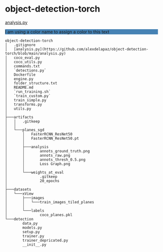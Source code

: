 ﻿# object-detection-torch
[analysis.py](https://github.com/alexdelapaz/object-detection-torch/blob/main/analysis.py)

<p style="background-color: steelblue;">
I am using a color name to assign a color to this text
</p>

```
object-detection-torch
│   .gitignore
│   [analysis.py](https://github.com/alexdelapaz/object-detection-torch/blob/main/analysis.py)
│   coco_eval.py
│   coco_utils.py
│   commands.txt
│   `detections.py`
│   Dockerfile
│   engine.py
│   folder_structure.txt
│   README.md
│   `run_training.sh`
│   `train_custom.py`
│   train_simple.py
│   transforms.py
│   utils.py
│
├───artifacts
│   │   .gitkeep
│   │
│   └───planes_sgd
│       │   FasterRCNN_ResNet50
│       │   FasterRCNN_ResNet50.pt
│       │
│       ├───analysis
│       │       annots_ground_truth.png
│       │       annots_raw.png
│       │       annots_thresh_0.5.png
│       │       Loss Graph.png
│       │
│       └───weights_at_eval
│               .gitkeep
│               20_epochs
│
├───datasets
│   └───xView
│       ├───images
│       │   └───train_images_tiled_planes
│       │
│       └───labels
│               coco_planes.pkl
└───detection
        data.py
        models.py
        setup.py
        trainer.py
        trainer_depricated.py
        __init__.py
```
